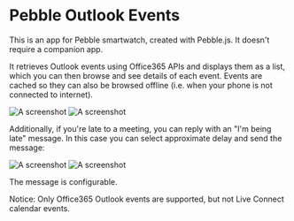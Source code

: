 # Pebble Outlook Events

This is an app for Pebble smartwatch, created with Pebble.js. It doesn't require a companion app.

It retrieves Outlook events using Office365 APIs and displays them as a list, which you can then browse and see details of each event. Events are cached so they can also be browsed offline (i.e. when your phone is not connected to internet).

![A screenshot](https://raw.githubusercontent.com/andrei-markeev/pebble-outlook-calendar/master/screenshot.png)
![A screenshot](https://raw.githubusercontent.com/andrei-markeev/pebble-outlook-calendar/master/screenshot2.png)

Additionally, if you're late to a meeting, you can reply with an "I'm being late" message. In this case you can select approximate delay and send the message:

![A screenshot](https://raw.githubusercontent.com/andrei-markeev/pebble-outlook-calendar/master/screenshot3.png)
![A screenshot](https://raw.githubusercontent.com/andrei-markeev/pebble-outlook-calendar/master/screenshot4.png)

The message is configurable.

Notice: Only Office365 Outlook events are supported, but not Live Connect calendar events.